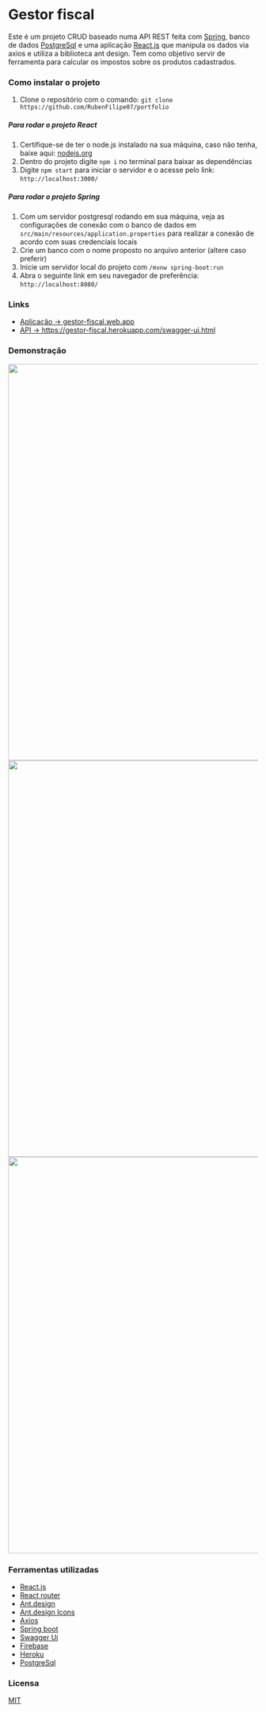 # Gestor fiscal
Este é um projeto CRUD baseado numa API REST feita com <a href="https://spring.io/projects/spring-boot">Spring</a>, banco de dados
<a href="https://www.postgresql.org/">PostgreSql</a> e uma aplicação <a href="https://reactjs.org/">React.js</a> que manipula os dados via axios e
utiliza a biblioteca ant design. Tem como objetivo servir de ferramenta para calcular os impostos sobre os produtos cadastrados.

<h3>Como instalar o projeto</h3>

<ol>
  <li>Clone o repositório com o comando: <code>git clone https://github.com/RubenFilipe07/portfolio</code> </li>
</ol>

<h5>Para rodar o projeto React</h5>
<ol>
  <li>Certifique-se de ter o node.js instalado na sua máquina, caso não tenha, baixe aqui: <a href="https://nodejs.org/en/">nodejs.org</a></li>
  <li>Dentro do projeto digite <code>npm i</code> no terminal para baixar as dependências</li>
  <li>Digite <code>npm start</code> para iniciar o servidor e o acesse pelo link: <code>http://localhost:3000/</code></li>
</ol>

<h5>Para rodar o projeto Spring</h5>
<ol>
  <li>Com um servidor postgresql rodando em sua máquina, veja as configurações de conexão com o banco de dados em  <code>src/main/resources/application.properties</code> para realizar a conexão de acordo com suas credenciais locais</li>
  <li>Crie um banco com o nome proposto no arquivo anterior (altere caso preferir)</li>
  <li>Inicie um servidor local do projeto com <code>/mvnw spring-boot:run</code></li>
  <li>Abra o seguinte link em seu navegador de preferência: <code>http://localhost:8080/</code></li>
</ol>

<h3>Links</h3>
<ul>
    <li><a href="https://gestor-fiscal.web.app/">Aplicação -> gestor-fiscal.web.app</a></li>
    <li><a href="https://gestor-fiscal.herokuapp.com/swagger-ui.html">API -> https://gestor-fiscal.herokuapp.com/swagger-ui.html</a></li>
</ul>

<h3>Demonstração</h3>
<a href="https://gestor-fiscal.herokuapp.com/swagger-ui.html">
  <img width="800" src="https://user-images.githubusercontent.com/53026536/200506717-d0f78b11-46bd-4648-9d7b-32c6c97ddeb3.png"/>
</a>

<a href="https://gestor-fiscal.web.app/">
  <img width="800" src="https://user-images.githubusercontent.com/53026536/201034686-0c3b1891-dc74-4591-b714-4dad8adcf077.png"/>
 </a>
 
<a href="https://gestor-fiscal.web.app/">
  <img width="800" src="https://user-images.githubusercontent.com/53026536/201034702-b8eaf984-e7a7-4ff0-bbc0-193325ca765c.png"/>
</a>

<h3>Ferramentas utilizadas</h3>
<ul>
    <li><a href="https://reactjs.org/">React.js</a></li>
    <li><a href="https://reactrouter.com/en/main">React router</a></li>
    <li><a href="https://ant.design">Ant.design</a></li>
    <li><a href="https://ant.design/docs/spec/icon">Ant.design Icons</a></li>
    <li><a href="https://axios-http.com/docs/intro">Axios</a></li>
    <li><a href="https://spring.io/projects/spring-boot">Spring boot</a></li>
    <li><a href="https://swagger.io">Swagger Ui</a></li>
    <li><a href="https://firebase.google.com/">Firebase</a></li>
    <li><a href="https://heroku.com">Heroku</a></li>
    <li><a href="https://www.postgresql.org/">PostgreSql</a></li>
</ul>

<h3>Licensa</h3>
<a href="https://github.com/RubenFilipe07/spring-react-gestor-fiscal/blob/main/LICENSE">MIT</a>
